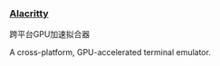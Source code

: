 ### [Alacritty](https://github.com/jwilm/alacritty)

跨平台GPU加速拟合器

A cross-platform, GPU-accelerated terminal emulator.

